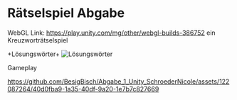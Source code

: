# Rätselspiel Abgabe #

WebGL Link: 
https://play.unity.com/mg/other/webgl-builds-386752
ein Kreuzworträtselspiel

+Lösungswörter+
![Lösungswörter](https://github.com/BesigBisch/Abgabe_1_Unity_SchroederNicole/assets/122087264/11c4620b-e65d-45b2-b266-db861cb91354)

Gameplay


https://github.com/BesigBisch/Abgabe_1_Unity_SchroederNicole/assets/122087264/40d0fba9-1a35-40df-9a20-1e7b7c827669

